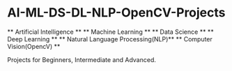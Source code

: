 # AI-ML-DS-DL-NLP-OpenCV-Projects

** Artificial Intelligence ** 
** Machine Learning **
** Data Science **
** Deep Learning **
** Natural Language Processing(NLP)**
** Computer Vision(OpencV) **

Projects for Beginners, Intermediate and Advanced.
